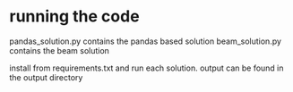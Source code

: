 # running the code

pandas_solution.py contains the pandas based solution
beam_solution.py contains the beam solution

install from requirements.txt and run each solution. output can be found in the output directory


